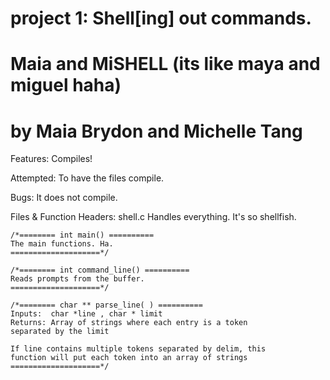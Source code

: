 # project 1: Shell[ing] out commands.

# Maia and MiSHELL (its like maya and miguel haha)
# by Maia Brydon and Michelle Tang 

Features:
	Compiles!

Attempted:
	To have the files compile.

Bugs:
	It does not compile.
	
Files & Function Headers:
shell.c
	Handles everything. It's so shellfish. 
	
	/*======== int main() ==========
  	The main functions. Ha.
	====================*/
  
 	/*======== int command_line() ==========
  	Reads prompts from the buffer.
	====================*/

	/*======== char ** parse_line( ) ==========
	Inputs:  char *line , char * limit
	Returns: Array of strings where each entry is a token 
	separated by the limit

	If line contains multiple tokens separated by delim, this 
	function will put each token into an array of strings
	====================*/
